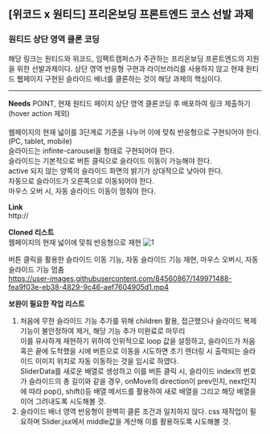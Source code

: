 ## [위코드 x 원티드] 프리온보딩 프론트엔드 코스 선발 과제

### 원티드 상단 영역 클론 코딩
해당 링크는 원티드와 위코드, 임팩트캠퍼스가 주관하는 프리온보딩 프론트엔드의 지원을 위한 선발과제이다.
상단 영역 반응형 구현과 라이브러리를 사용하지 않고 현재 원티드 췝페이지 구현된 슬라이드 배너를 클론하는 것이 해당 과제의 핵심이다.

-----
<b>Needs</b>
POINT, 현재 원티드 페이지 상단 영역 클론코딩 후 배포하여 링크 제출하기(hover action 제외)<br/><br/>
웹페이지의 현재 넓이를 3단계로 기준을 나누어 이에 맞춰 반응형으로 구현되어야 한다.(PC, tablet, mobile)<br/>
슬라이드는 infinte-carousel을 형태로 구현되어야 한다.<br/>
슬라이드는 기본적으로 버튼 클릭으로 슬라이드 이동이 가능해야 한다.<br/>
active 되지 않는 양쪽의 슬라이드 화면의 밝기가 상대적으로 낮아야 한다.<br/>
자동으로 슬라이드가 오른쪽으로 이동되어야 한다.<br/>
마우스 오버 시, 자동 슬라이드 이동이 멈춰야 한다.<br/>

<b>Link</b><br/>
http://

<b>Cloned 리스트</b><br/>
웹페이지의 현재 넓이에 맞춰 반응형으로 재현
![1](https://user-images.githubusercontent.com/84560867/149968716-e1e173e5-6bee-424e-94e3-633f3493b91c.png)

버튼 클릭을 활용한 슬라이드 이동 기능, 자동 슬라이드 기능 재현, 마우스 오버시, 자동 슬라이드 기능 멈춤<br/>
https://user-images.githubusercontent.com/84560867/149971488-fea9f03e-eb38-4829-9c46-aef7604905d1.mp4<br/>

<b>보완이 필요한 작업 리스트</b>
1. 처음에 무한 슬라이드 기능 추가를 위해 children 활용, 접근했으나 슬라이드 복제 기능이 불안정하여 제거, 해당 기능 추가 미완료로 마무리<br/>
이를 유사하게 재현하기 위하여 인위적으로 loop 값을 설정하고, 슬라이드가 처음 혹은 끝에 도착했을 시에 버튼으로 이동을 시도하면 초기 렌더링 시 출력되는 슬라이드 이미지 위치로 자동 이동하는 것을 임시로 하였다.<br/>
SliderData를 새로운 배열로 생성하고 이를 버튼 클릭 시, 슬라이드 index의 번호가 슬라이드의 총 길이와 같을 경우, onMove의 direction이 prev인지, next인지에 따라 pop(), shift()등 배열 메서드를 활용하여 새로 배열을 그리고 해당 배열을 이어 그려내도록 시도해볼 것.<br/>
2. 슬라이드 배너 영역 반응형이 완벽히 클론 조건과 일치하지 않다. css 재작업이 필요하며 Slider.jsx에서 middle값을 계산해 이를 활용하도록 시도해볼 것.<br/>
